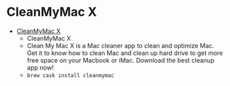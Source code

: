 # CleanMyMac X
- [CleanMyMac X](https://macpaw.com/cleanmymac)
  -  CleanMyMac X                              
  - Clean My Mac X is a Mac cleaner app to clean and optimize Mac. Get it to know how to clean Mac and clean up hard drive to get more free space on your Macbook or iMac. Download the best cleanup app now!
  - `brew cask install cleanmymac`
